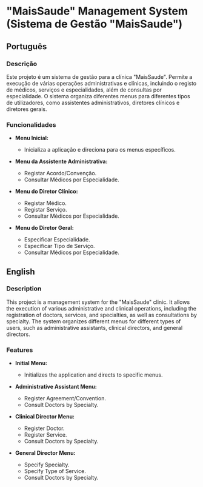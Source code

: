 # "MaisSaude" Management System (Sistema de Gestão "MaisSaude")

## Português

### Descrição

Este projeto é um sistema de gestão para a clínica "MaisSaude". Permite a execução de várias operações administrativas e clínicas, incluindo o registo de médicos, serviços e especialidades, além de consultas por especialidade. O sistema organiza diferentes menus para diferentes tipos de utilizadores, como assistentes administrativos, diretores clínicos e diretores gerais.

### Funcionalidades

- **Menu Inicial:**
  - Inicializa a aplicação e direciona para os menus específicos.

- **Menu da Assistente Administrativa:**
  - Registar Acordo/Convenção.
  - Consultar Médicos por Especialidade.

- **Menu do Diretor Clínico:**
  - Registar Médico.
  - Registar Serviço.
  - Consultar Médicos por Especialidade.

- **Menu do Diretor Geral:**
  - Especificar Especialidade.
  - Especificar Tipo de Serviço.
  - Consultar Médicos por Especialidade.

## English

### Description

This project is a management system for the "MaisSaude" clinic. It allows the execution of various administrative and clinical operations, including the registration of doctors, services, and specialties, as well as consultations by specialty. The system organizes different menus for different types of users, such as administrative assistants, clinical directors, and general directors.

### Features

- **Initial Menu:**
  - Initializes the application and directs to specific menus.

- **Administrative Assistant Menu:**
  - Register Agreement/Convention.
  - Consult Doctors by Specialty.

- **Clinical Director Menu:**
  - Register Doctor.
  - Register Service.
  - Consult Doctors by Specialty.

- **General Director Menu:**
  - Specify Specialty.
  - Specify Type of Service.
  - Consult Doctors by Specialty.
